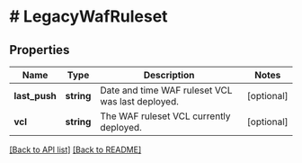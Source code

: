# # LegacyWafRuleset

## Properties

Name | Type | Description | Notes
------------ | ------------- | ------------- | -------------
**last_push** | **string** | Date and time WAF ruleset VCL was last deployed. | [optional] 
**vcl** | **string** | The WAF ruleset VCL currently deployed. | [optional] 


[[Back to API list]](../../README.md#endpoints) [[Back to README]](../../README.md)
